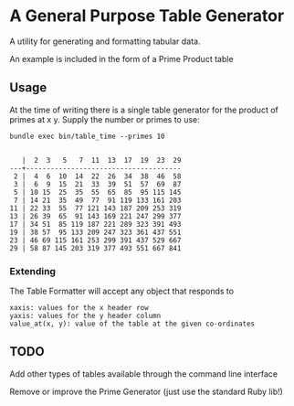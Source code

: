 # A General Purpose Table Generator

A utility for generating and formatting tabular data.

An example is included in the form of a Prime Product table

## Usage

At the time of writing there is a single table generator for the product of primes at x y. Supply the number or primes to use:

    bundle exec bin/table_time --primes 10


       |  2  3   5   7  11  13  17  19  23  29
    ---+--------------------------------------
     2 |  4  6  10  14  22  26  34  38  46  58
     3 |  6  9  15  21  33  39  51  57  69  87
     5 | 10 15  25  35  55  65  85  95 115 145
     7 | 14 21  35  49  77  91 119 133 161 203
    11 | 22 33  55  77 121 143 187 209 253 319
    13 | 26 39  65  91 143 169 221 247 299 377
    17 | 34 51  85 119 187 221 289 323 391 493
    19 | 38 57  95 133 209 247 323 361 437 551
    23 | 46 69 115 161 253 299 391 437 529 667
    29 | 58 87 145 203 319 377 493 551 667 841

### Extending

The Table Formatter will accept any object that responds to

    xaxis: values for the x header row
    yaxis: values for the y header column
    value_at(x, y): value of the table at the given co-ordinates

## TODO

Add other types of tables available through the command line interface

Remove or improve the Prime Generator (just use the standard Ruby lib!)
